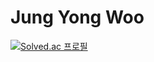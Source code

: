 # Jung Yong Woo 

[![Solved.ac 프로필](http://mazassumnida.wtf/api/generate_badge?boj=dyddn3994)](https://solved.ac/dyddn3994)

